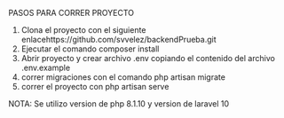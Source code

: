 PASOS PARA CORRER PROYECTO
1. Clona el proyecto con el siguiente enlacehttps://github.com/svvelez/backendPrueba.git
2. Ejecutar el comando composer install
3. Abrir proyecto y crear archivo .env copiando el contenido del archivo .env.example
4. correr migraciones con el comando php artisan migrate
5. correr el proyecto con php artisan serve


NOTA:
Se utilizo version de php 8.1.10 y version de laravel 10